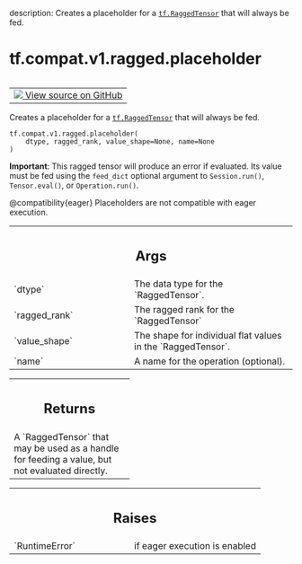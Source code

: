 description: Creates a placeholder for a <a href="../../../../tf/RaggedTensor.md"><code>tf.RaggedTensor</code></a> that will always be fed.

<div itemscope itemtype="http://developers.google.com/ReferenceObject">
<meta itemprop="name" content="tf.compat.v1.ragged.placeholder" />
<meta itemprop="path" content="Stable" />
</div>

# tf.compat.v1.ragged.placeholder

<!-- Insert buttons and diff -->

<table class="tfo-notebook-buttons tfo-api nocontent" align="left">
<td>
  <a target="_blank" href="https://github.com/tensorflow/tensorflow/blob/r2.4/tensorflow/python/ops/ragged/ragged_factory_ops.py#L316-L351">
    <img src="https://www.tensorflow.org/images/GitHub-Mark-32px.png" />
    View source on GitHub
  </a>
</td>
</table>



Creates a placeholder for a <a href="../../../../tf/RaggedTensor.md"><code>tf.RaggedTensor</code></a> that will always be fed.

<pre class="devsite-click-to-copy prettyprint lang-py tfo-signature-link">
<code>tf.compat.v1.ragged.placeholder(
    dtype, ragged_rank, value_shape=None, name=None
)
</code></pre>



<!-- Placeholder for "Used in" -->

**Important**: This ragged tensor will produce an error if evaluated.
Its value must be fed using the `feed_dict` optional argument to
`Session.run()`, `Tensor.eval()`, or `Operation.run()`.

@compatibility{eager} Placeholders are not compatible with eager execution.

<!-- Tabular view -->
 <table class="responsive fixed orange">
<colgroup><col width="214px"><col></colgroup>
<tr><th colspan="2"><h2 class="add-link">Args</h2></th></tr>

<tr>
<td>
`dtype`
</td>
<td>
The data type for the `RaggedTensor`.
</td>
</tr><tr>
<td>
`ragged_rank`
</td>
<td>
The ragged rank for the `RaggedTensor`
</td>
</tr><tr>
<td>
`value_shape`
</td>
<td>
The shape for individual flat values in the `RaggedTensor`.
</td>
</tr><tr>
<td>
`name`
</td>
<td>
A name for the operation (optional).
</td>
</tr>
</table>



<!-- Tabular view -->
 <table class="responsive fixed orange">
<colgroup><col width="214px"><col></colgroup>
<tr><th colspan="2"><h2 class="add-link">Returns</h2></th></tr>
<tr class="alt">
<td colspan="2">
A `RaggedTensor` that may be used as a handle for feeding a value, but
not evaluated directly.
</td>
</tr>

</table>



<!-- Tabular view -->
 <table class="responsive fixed orange">
<colgroup><col width="214px"><col></colgroup>
<tr><th colspan="2"><h2 class="add-link">Raises</h2></th></tr>

<tr>
<td>
`RuntimeError`
</td>
<td>
if eager execution is enabled
</td>
</tr>
</table>

